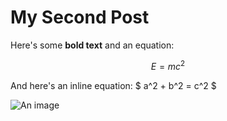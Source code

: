 # My Second Post

Here's some **bold text** and an equation:

$$ E = mc^2 $$

And here's an inline equation: $ a^2 + b^2 = c^2 $

![An image](/static/images/my-image.jpg)
